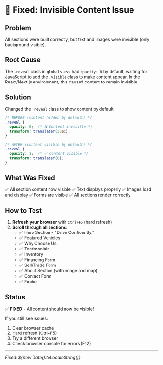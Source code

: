 # 🔧 Fixed: Invisible Content Issue

## Problem
All sections were built correctly, but text and images were invisible (only background visible).

## Root Cause
The `.reveal` class in `globals.css` had `opacity: 0` by default, waiting for JavaScript to add the `.visible` class to make content appear. In the React/Next.js environment, this caused content to remain invisible.

## Solution
Changed the `.reveal` class to show content by default:

```css
/* BEFORE (content hidden by default) */
.reveal {
  opacity: 0;  /* ❌ Content invisible */
  transform: translateY(30px);
}

/* AFTER (content visible by default) */
.reveal {
  opacity: 1;  /* ✅ Content visible */
  transform: translateY(0);
}
```

## What Was Fixed
✅ All section content now visible
✅ Text displays properly
✅ Images load and display
✅ Forms are visible
✅ All sections render correctly

## How to Test
1. **Refresh your browser** with `Ctrl+F5` (hard refresh)
2. **Scroll through all sections**:
   - ✅ Hero Section - "Drive Confidently."
   - ✅ Featured Vehicles
   - ✅ Why Choose Us
   - ✅ Testimonials
   - ✅ Inventory
   - ✅ Financing Form
   - ✅ Sell/Trade Form
   - ✅ About Section (with image and map)
   - ✅ Contact Form
   - ✅ Footer

## Status
✅ **FIXED** - All content should now be visible!

If you still see issues:
1. Clear browser cache
2. Hard refresh (Ctrl+F5)
3. Try a different browser
4. Check browser console for errors (F12)

---

*Fixed: ${new Date().toLocaleString()}*

